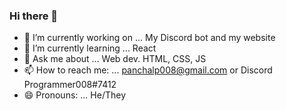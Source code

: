 ### Hi there 👋

- 🔭 I’m currently working on ... My Discord bot and my website
- 🌱 I’m currently learning ... React
- 💬 Ask me about ... Web dev. HTML, CSS, JS
- 📫 How to reach me: ... panchalp008@gmail.com or Discord Programmer008#7412
- 😄 Pronouns: ... He/They
